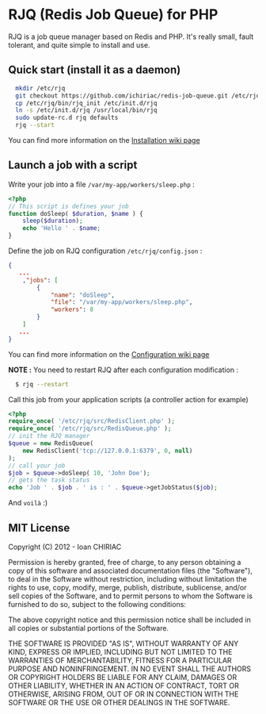 # RJQ (Redis Job Queue) for PHP

RJQ is a job queue manager based on Redis and PHP. It's really small, fault tolerant, and quite 
simple to install and use.

## Quick start (install it as a daemon)

```bash
  mkdir /etc/rjq
  git checkout https://github.com/ichiriac/redis-job-queue.git /etc/rjq
  cp /etc/rjq/bin/rjq_init /etc/init.d/rjq
  ln -s /etc/init.d/rjq /usr/local/bin/rjq
  sudo update-rc.d rjq defaults
  rjq --start
```

You can find more information on the [Installation wiki page](https://github.com/ichiriac/redis-job-queue/wiki/Install)

## Launch a job with a script

Write your job into a file `/var/my-app/workers/sleep.php` :
```php
<?php
// This script is defines your job
function doSleep( $duration, $name ) {
    sleep($duration);
    echo 'Hello ' . $name;
}
```

Define the job on RJQ configuration `/etc/rjq/config.json` :
```json
{
   ...
    ,"jobs": [
        {
            "name": "doSleep",
            "file": "/var/my-app/workers/sleep.php",
            "workers": 8
        }
    ]
   ...
}
```

You can find more information on the [Configuration wiki page](https://github.com/ichiriac/redis-job-queue/wiki/Configuring-RJQ)

**NOTE :** You need to restart RJQ after each configuration modification :

```bash
  $ rjq --restart
```

Call this job from your application scripts (a controller action for example)
```php
<?php
require_once( '/etc/rjq/src/RedisClient.php' );
require_once( '/etc/rjq/src/RedisQueue.php' );
// init the RJQ manager
$queue = new RedisQueue(
    new RedisClient('tcp://127.0.0.1:6379', 0, null)
);
// call your job
$job = $queue->doSleep( 10, 'John Doe');
// gets the task status
echo 'Job ' . $job . ' is : ' . $queue->getJobStatus($job);
```

And `voilà` :)

## MIT License

Copyright (C) 2012 - Ioan CHIRIAC

Permission is hereby granted, free of charge, to any person obtaining a copy of
this software and associated documentation files (the "Software"), to deal in
the Software without restriction, including without limitation the rights to
use, copy, modify, merge, publish, distribute, sublicense, and/or sell copies of
 the Software, and to permit persons to whom the Software is furnished to do so,
subject to the following conditions:

The above copyright notice and this permission notice shall be included in all
copies or substantial portions of the Software.

THE SOFTWARE IS PROVIDED "AS IS", WITHOUT WARRANTY OF ANY KIND, EXPRESS OR
IMPLIED, INCLUDING BUT NOT LIMITED TO THE WARRANTIES OF MERCHANTABILITY, FITNESS
FOR A PARTICULAR PURPOSE AND NONINFRINGEMENT. IN NO EVENT SHALL THE AUTHORS OR
COPYRIGHT HOLDERS BE LIABLE FOR ANY CLAIM, DAMAGES OR OTHER LIABILITY, WHETHER
IN AN ACTION OF CONTRACT, TORT OR OTHERWISE, ARISING FROM, OUT OF OR IN
CONNECTION WITH THE SOFTWARE OR THE USE OR OTHER DEALINGS IN THE SOFTWARE.
